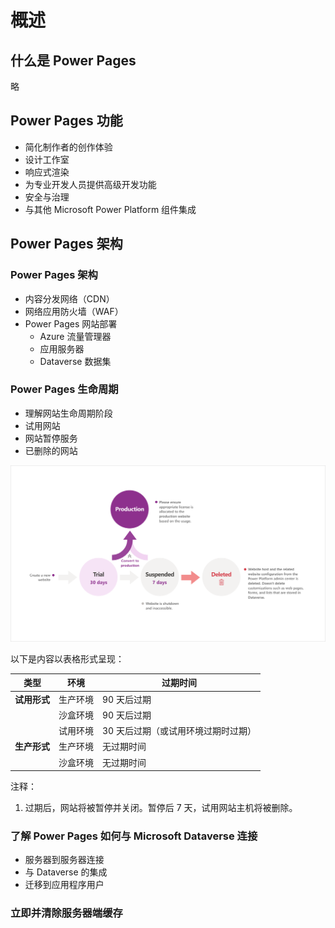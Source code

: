 # 概述
## 什么是 Power Pages
略

## Power Pages 功能
* 简化制作者的创作体验
* 设计工作室
* 响应式渲染
* 为专业开发人员提供高级开发功能
* 安全与治理
* 与其他 Microsoft Power Platform 组件集成

## Power Pages 架构
### Power Pages 架构
* 内容分发网络（CDN）
* 网络应用防火墙（WAF）
* Power Pages 网站部署
  * Azure 流量管理器
  * 应用服务器
  * Dataverse  数据集

### Power Pages 生命周期
* 理解网站生命周期阶段
* 试用网站
* 网站暂停服务
* 已删除的网站

![Power Pages 生命周期](../../images/power-page-lifecycle.png)

以下是内容以表格形式呈现：

| **类型**     | **环境** | **过期时间**                        |
| ------------ | -------- | ----------------------------------- |
| **试用形式** | 生产环境 | 90 天后过期                         |
|              | 沙盒环境 | 90 天后过期                         |
|              | 试用环境 | 30 天后过期（或试用环境过期时过期） |
| **生产形式** | 生产环境 | 无过期时间                          |
|              | 沙盒环境 | 无过期时间                          |

注释：
1. 过期后，网站将被暂停并关闭。暂停后 7 天，试用网站主机将被删除。

### 了解 Power Pages 如何与 Microsoft Dataverse 连接
* 服务器到服务器连接
* 与 Dataverse 的集成
* 迁移到应用程序用户

### 立即并清除服务器端缓存
